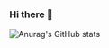 ### Hi there 👋

![Anurag's GitHub stats](https://github-readme-stats.vercel.app/api?username=hmj6589&show_icons=true&theme=transparent)
